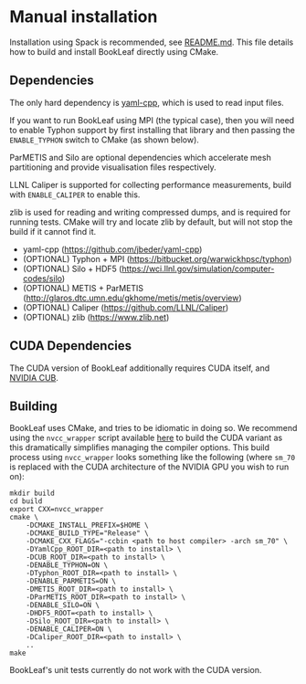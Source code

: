 # Manual installation

Installation using Spack is recommended, see [README.md](../README.md). This
file details how to build and install BookLeaf directly using CMake.

## Dependencies

The only hard dependency is [yaml-cpp](https://github.com/jbeder/yaml-cpp),
which is used to read input files.

If you want to run BookLeaf using MPI (the typical case), then you will need to
enable Typhon support by first installing that library and then passing the
`ENABLE_TYPHON` switch to CMake (as shown below).

ParMETIS and Silo are optional dependencies which accelerate mesh partitioning
and provide visualisation files respectively.

LLNL Caliper is supported for collecting performance measurements, build with
`ENABLE_CALIPER` to enable this.

zlib is used for reading and writing compressed dumps, and is required for
running tests. CMake will try and locate zlib by default, but will not stop the
build if it cannot find it.

* yaml-cpp (https://github.com/jbeder/yaml-cpp)
* (OPTIONAL) Typhon + MPI (https://bitbucket.org/warwickhpsc/typhon)
* (OPTIONAL) Silo + HDF5 (https://wci.llnl.gov/simulation/computer-codes/silo)
* (OPTIONAL) METIS + ParMETIS (http://glaros.dtc.umn.edu/gkhome/metis/metis/overview)
* (OPTIONAL) Caliper (https://github.com/LLNL/Caliper)
* (OPTIONAL) zlib (https://www.zlib.net)

## CUDA Dependencies

The CUDA version of BookLeaf additionally requires CUDA itself, and [NVIDIA
CUB](https://nvlabs.github.io/cub/).

## Building

BookLeaf uses CMake, and tries to be idiomatic in doing so.  We recommend using
the `nvcc_wrapper` script available
[here](https://github.com/kokkos/nvcc_wrapper) to build the CUDA variant as this
dramatically simplifies managing the compiler options. This build process using
`nvcc_wrapper` looks something like the following (where `sm_70` is replaced
with the CUDA architecture of the NVIDIA GPU you wish to run on):

```
mkdir build
cd build
export CXX=nvcc_wrapper
cmake \
    -DCMAKE_INSTALL_PREFIX=$HOME \
    -DCMAKE_BUILD_TYPE="Release" \
    -DCMAKE_CXX_FLAGS="-ccbin <path to host compiler> -arch sm_70" \
    -DYamlCpp_ROOT_DIR=<path to install> \
    -DCUB_ROOT_DIR=<path to install> \
    -DENABLE_TYPHON=ON \
    -DTyphon_ROOT_DIR=<path to install> \
    -DENABLE_PARMETIS=ON \
    -DMETIS_ROOT_DIR=<path to install> \
    -DParMETIS_ROOT_DIR=<path to install> \
    -DENABLE_SILO=ON \
    -DHDF5_ROOT=<path to install> \
    -DSilo_ROOT_DIR=<path to install> \
    -DENABLE_CALIPER=ON \
    -DCaliper_ROOT_DIR=<path to install> \
    ..
make
```

BookLeaf's unit tests currently do not work with the CUDA version.
